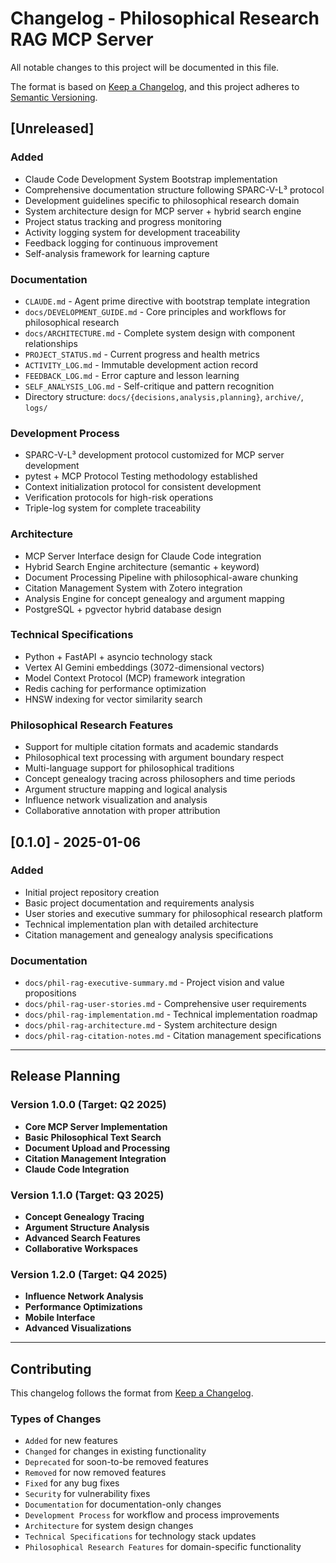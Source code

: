 # Changelog - Philosophical Research RAG MCP Server

All notable changes to this project will be documented in this file.

The format is based on [Keep a Changelog](https://keepachangelog.com/en/1.0.0/),
and this project adheres to [Semantic Versioning](https://semver.org/spec/v2.0.0.html).

## [Unreleased]

### Added
- Claude Code Development System Bootstrap implementation
- Comprehensive documentation structure following SPARC-V-L³ protocol
- Development guidelines specific to philosophical research domain
- System architecture design for MCP server + hybrid search engine
- Project status tracking and progress monitoring
- Activity logging system for development traceability
- Feedback logging for continuous improvement
- Self-analysis framework for learning capture

### Documentation
- `CLAUDE.md` - Agent prime directive with bootstrap template integration
- `docs/DEVELOPMENT_GUIDE.md` - Core principles and workflows for philosophical research
- `docs/ARCHITECTURE.md` - Complete system design with component relationships
- `PROJECT_STATUS.md` - Current progress and health metrics
- `ACTIVITY_LOG.md` - Immutable development action record
- `FEEDBACK_LOG.md` - Error capture and lesson learning
- `SELF_ANALYSIS_LOG.md` - Self-critique and pattern recognition
- Directory structure: `docs/{decisions,analysis,planning}`, `archive/`, `logs/`

### Development Process
- SPARC-V-L³ development protocol customized for MCP server development
- pytest + MCP Protocol Testing methodology established
- Context initialization protocol for consistent development
- Verification protocols for high-risk operations
- Triple-log system for complete traceability

### Architecture
- MCP Server Interface design for Claude Code integration
- Hybrid Search Engine architecture (semantic + keyword)
- Document Processing Pipeline with philosophical-aware chunking
- Citation Management System with Zotero integration
- Analysis Engine for concept genealogy and argument mapping
- PostgreSQL + pgvector hybrid database design

### Technical Specifications
- Python + FastAPI + asyncio technology stack
- Vertex AI Gemini embeddings (3072-dimensional vectors)
- Model Context Protocol (MCP) framework integration
- Redis caching for performance optimization
- HNSW indexing for vector similarity search

### Philosophical Research Features
- Support for multiple citation formats and academic standards
- Philosophical text processing with argument boundary respect
- Multi-language support for philosophical traditions
- Concept genealogy tracing across philosophers and time periods
- Argument structure mapping and logical analysis
- Influence network visualization and analysis
- Collaborative annotation with proper attribution

## [0.1.0] - 2025-01-06

### Added
- Initial project repository creation
- Basic project documentation and requirements analysis
- User stories and executive summary for philosophical research platform
- Technical implementation plan with detailed architecture
- Citation management and genealogy analysis specifications

### Documentation
- `docs/phil-rag-executive-summary.md` - Project vision and value propositions
- `docs/phil-rag-user-stories.md` - Comprehensive user requirements
- `docs/phil-rag-implementation.md` - Technical implementation roadmap
- `docs/phil-rag-architecture.md` - System architecture design
- `docs/phil-rag-citation-notes.md` - Citation management specifications

---

## Release Planning

### Version 1.0.0 (Target: Q2 2025)
- **Core MCP Server Implementation**
- **Basic Philosophical Text Search**
- **Document Upload and Processing**
- **Citation Management Integration**
- **Claude Code Integration**

### Version 1.1.0 (Target: Q3 2025)
- **Concept Genealogy Tracing**
- **Argument Structure Analysis**
- **Advanced Search Features**
- **Collaborative Workspaces**

### Version 1.2.0 (Target: Q4 2025)
- **Influence Network Analysis**
- **Performance Optimizations**
- **Mobile Interface**
- **Advanced Visualizations**

---

## Contributing

This changelog follows the format from [Keep a Changelog](https://keepachangelog.com/).

### Types of Changes
- `Added` for new features
- `Changed` for changes in existing functionality
- `Deprecated` for soon-to-be removed features
- `Removed` for now removed features
- `Fixed` for any bug fixes
- `Security` for vulnerability fixes
- `Documentation` for documentation-only changes
- `Development Process` for workflow and process improvements
- `Architecture` for system design changes
- `Technical Specifications` for technology stack updates
- `Philosophical Research Features` for domain-specific functionality